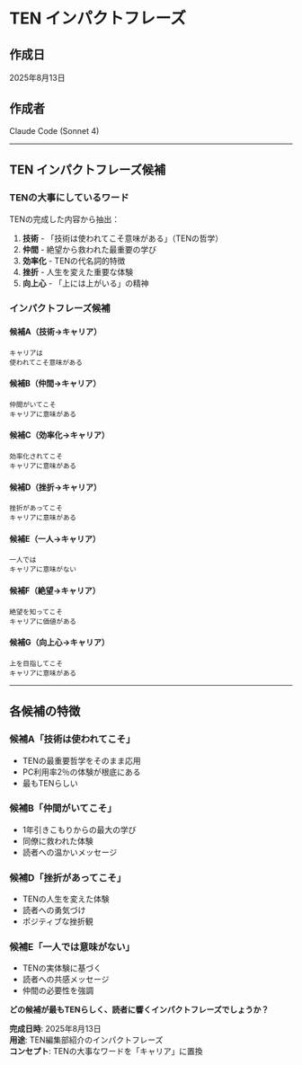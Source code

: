 # TEN インパクトフレーズ

## 作成日
2025年8月13日

## 作成者
Claude Code (Sonnet 4)

---

## TEN インパクトフレーズ候補

### TENの大事にしているワード
TENの完成した内容から抽出：
1. **技術** - 「技術は使われてこそ意味がある」（TENの哲学）
2. **仲間** - 絶望から救われた最重要の学び
3. **効率化** - TENの代名詞的特徴
4. **挫折** - 人生を変えた重要な体験
5. **向上心** - 「上には上がいる」の精神

### インパクトフレーズ候補

#### 候補A（技術→キャリア）
```
キャリアは
使われてこそ意味がある
```

#### 候補B（仲間→キャリア）
```
仲間がいてこそ
キャリアに意味がある
```

#### 候補C（効率化→キャリア）
```
効率化されてこそ
キャリアに意味がある
```

#### 候補D（挫折→キャリア）
```
挫折があってこそ
キャリアに意味がある
```

#### 候補E（一人→キャリア）
```
一人では
キャリアに意味がない
```

#### 候補F（絶望→キャリア）
```
絶望を知ってこそ
キャリアに価値がある
```

#### 候補G（向上心→キャリア）
```
上を目指してこそ
キャリアに意味がある
```

---

## 各候補の特徴

### 候補A「技術は使われてこそ」
- TENの最重要哲学をそのまま応用
- PC利用率2％の体験が根底にある
- 最もTENらしい

### 候補B「仲間がいてこそ」
- 1年引きこもりからの最大の学び
- 同僚に救われた体験
- 読者への温かいメッセージ

### 候補D「挫折があってこそ」
- TENの人生を変えた体験
- 読者への勇気づけ
- ポジティブな挫折観

### 候補E「一人では意味がない」
- TENの実体験に基づく
- 読者への共感メッセージ
- 仲間の必要性を強調

**どの候補が最もTENらしく、読者に響くインパクトフレーズでしょうか？**

**完成日時**: 2025年8月13日  
**用途**: TEN編集部紹介のインパクトフレーズ  
**コンセプト**: TENの大事なワードを「キャリア」に置換